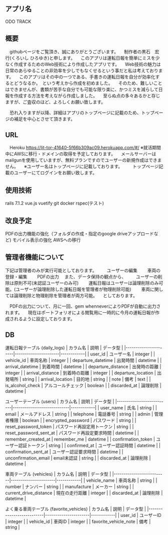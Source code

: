 ## アプリ名
ODO TRACK

## 概要
　githubページをご覧頂き、誠にありがとうございます。
　制作者の黒石　宏行(くろいし ひろゆき)と申します。
　このアプリは運転日報を簡単にミスを少なく作成するためのWeb技術により作成したアプリです。
　Web技術の魅力は日常のあらゆることの非効率を少しでもなくせるという事だと私は考えております。
　このアプリはその中の一つである、手書きの運転日報を自分が効率化するとどうなるか。　という考えから作成を初めました。
　そのため、難しいことはできませんが、書類が苦手な自分でも可能な限り楽に、かつミスを減らして日報を作成する方法を考えながら作成しました。
　至らぬ点の多々あるかと存じますが、ご査収のほど、よろしくお願い致します。

　恐れ入りますが以降、詳細はアプリのトップページに記載のため、トップページの補足を中心とさせて頂きます。

## URL
　Heroku
  https://lit-tor-41640-5f66b309ac09.herokuapp.com/#/
  ※就活期間中にAWSに移行・ドメインの取得を予定しております。
  　メールサーバーはmailgunを使用していますが、無料プランですのでユーザーの新規作成はできません。
　※ユーザー名はトップページに記載しております。
　　トップページ記載のユーザーにてログインをお願い致します。

 ## 使用技術
 rails 7.1.2
 vue.js vuetify
 git
 docker
 rspec(テスト)

 ## 改良予定
 PDFの出力機能の強化（フォルダの作成・指定のgoogle driveアップロードなど)
 モバイル表示の強化
 AWSへの移行

## 管理者機能について
 下記は管理者のみが実行可能としております。
　　ユーザーの編集
　　車両の登録・編集
　　PDFの出力
　また、データ保持の観点から、
　　ユーザーの削除は原則不可(未認証ユーザーのみ可)
　　運転日報はユーザーは論理削除のみ可能。(ユーザーが論理削除した運転日報を管理者が物理削除可能)
　　車両に関しては論理削除と物理削除を管理者が両方可能。
　としております。

　PDFの出力について、月に一回、gem whenneverによりPDFが自動に出力されます。
　現在はポートフォリオによる閲覧用に一時的に今月の運転日報が作成されるように設定しております。

## DB
運転日報テーブル (daily_logs)
| カラム名             | 説明                 | データ型   |
|----------------------|----------------------|------------|
| user_id              | ユーザー名           | integer    |
| vehicle_id           | 車両名称             | integer    |
| departure_datetime   | 出発時間             | datetime   |
| arrival_datetime     | 到着時間             | datetime   |
| departure_distance   | 出発時の距離         | integer    |
| arrival_distance     | 到着時の距離         | integer    |
| departure_location   | 出発場所             | string     |
| arrival_location     | 目的地               | string     |
| note                 | 備考                 | text       |
| is_alcohol_check     | アルコールチェック   | boolean    |
| discarded_at         | 論理削除             | datetime   |

ユーザーテーブル (users)
| カラム名                 | 説明                       | データ型   |
|--------------------------|----------------------------|------------|
| user_name                | 氏名                       | string     |
| email                    | メールアドレス             | string     |
| telephone                | 電話番号                   | string     |
| admin                    | 管理者権限                 | boolean    |
| encrypted_password       | パスワード                 | string     |
| reset_password_token     | パスワード再設定用トークン | string     |
| reset_password_sent_at   | パスワード再設定要求時間   | datetime   |
| remember_created_at      | remember_me                | datetime   |
| confirmation_token       | ユーザー認証トークン       | string     |
| confirmed_at             | ユーザー認証時間           | datetime   |
| confirmation_sent_at     | ユーザー認証要求時間       | datetime   |
| unconfirmation_email     | email未認証                | string     |
| discarded_at             | 論理削除                   | datetime   |

車両テーブル (vehicles)
| カラム名                 | 説明                 | データ型   |
|--------------------------|----------------------|------------|
| vehicle_name             | 車両名称             | string     |
| number                   | ナンバー             | string     |
| manufacture              | メーカー             | string     |
| current_drive_distance   | 現在の走行距離       | integer    |
| discarded_at             | 論理削除             | datetime   |

よく乗る車両テーブル (favorite_vehicles)
| カラム名                 | 説明                 | データ型   |
|--------------------------|----------------------|------------|
| user_id                  | ユーザーID           | integer    |
| vehicle_id               | 車両ID               | integer    |
| favorite_vehicle_note    | 備考                 | string     |